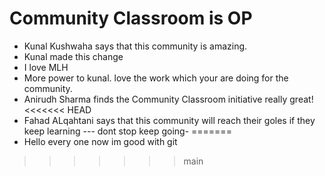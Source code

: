 # Community Classroom is OP

- Kunal Kushwaha says that this community is amazing.
- Kunal made this change
- I love MLH
- More power to kunal. love the work which your are doing for the community.
- Anirudh Sharma finds the Community Classroom initiative really great!
<<<<<<< HEAD
- Fahad ALqahtani says that this community will reach their goles if they keep learning --- dont stop keep going-
=======
- Hello every one now im good with git
>>>>>>> main
